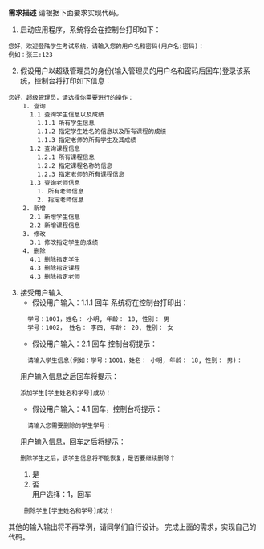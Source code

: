 **需求描述**
请根据下面要求实现代码。 
1. 启动应用程序，系统将会在控制台打印如下：  
 ```
您好，欢迎登陆学生考试系统，请输入您的用户名和密码(用户名:密码)：   
例如：张三:123
```

2. 假设用户以超级管理员的身份(输入管理员的用户名和密码后回车)登录该系统，控制台将打印如下信息：  
```
您好，超级管理员，请选择你需要进行的操作：
    1. 查询   
      1.1 查询学生信息以及成绩  
        1.1.1 所有学生信息  
        1.1.2 指定学生姓名的信息以及所有课程的成绩  
        1.1.3 指定老师的所有学生及其成绩  
      1.2 查询课程信息  
        1.2.1 所有课程信息  
        1.2.2 指定课程名称的信息  
        1.2.3 指定老师的所有课程信息   
      1.3 查询老师信息  
        1. 所有老师信息  
        2. 指定老师信息  
    2. 新增  
      2.1 新增学生信息  
      2.2 新增课程信息     
    3. 修改    
      3.1 修改指定学生的成绩  
    4. 删除  
      4.1 删除指定学生  
      4.3 删除指定课程  
      4.3 删除指定老师 
  ``` 
3. 接受用户输入  
    - 假设用户输入：1.1.1 回车 系统将在控制台打印出：  
    ```
      学号：1001，姓名： 小明, 年龄： 18, 性别： 男
      学号：1002， 姓名： 李四, 年龄： 20, 性别： 女
      ```
    - 假设用户输入：2.1 回车 控制台将提示：
    ```
      请输入学生信息(例如：学号：1001，姓名： 小明, 年龄： 18, 性别： 男)：  
      ```  
      用户输入信息之后回车将提示：
      ```
      添加学生[学生姓名和学号]成功！
      ```  
    - 假设用户输入：4.1 回车，控制台将提示：
    ``` 
      请输入您需要删除的学生学号：
      ```   
      用户输入信息，回车之后将提示： 
      ```  
      删除学生之后，该学生信息将不能恢复，是否要继续删除？
      ```
      1. 是
      2. 否  
    用户选择：1，回车   
    ```
     删除学生[学生姓名和学号]成功！
     ```     
     
其他的输入输出将不再举例，请同学们自行设计。
完成上面的需求，实现自己的代码。
